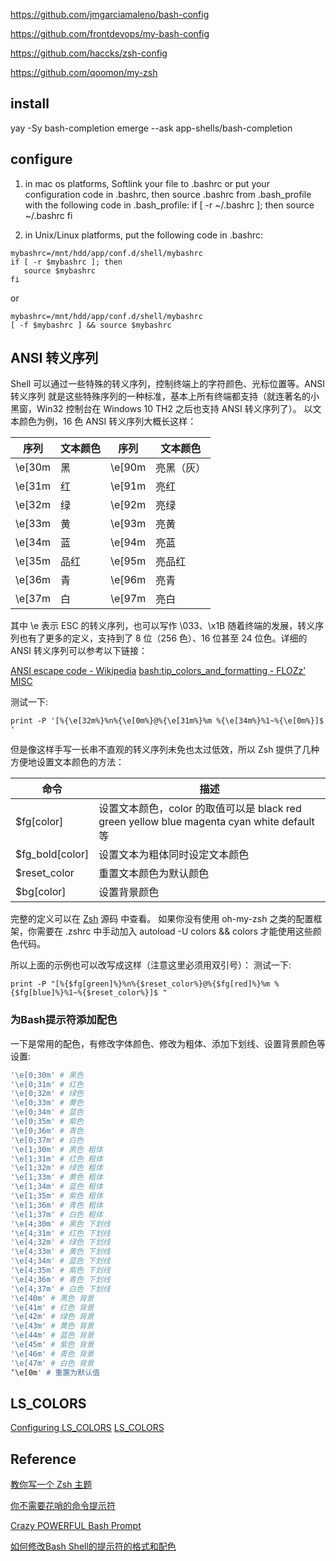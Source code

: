https://github.com/jmgarciamaleno/bash-config

https://github.com/frontdevops/my-bash-config

https://github.com/haccks/zsh-config

https://github.com/qoomon/my-zsh

## install
yay -Sy bash-completion
emerge --ask app-shells/bash-completion

## configure
1. in mac os platforms, Softlink your file to .bashrc or put your configuration code in .bashrc, then source .bashrc from .bash_profile with the following code in .bash_profile:
if [ -r ~/.bashrc ]; then
   source ~/.bashrc
fi

2. in Unix/Linux platforms, put the following code in .bashrc:
``` shell
mybashrc=/mnt/hdd/app/conf.d/shell/mybashrc
if [ -r $mybashrc ]; then
   source $mybashrc
fi
```
or
```shell
mybashrc=/mnt/hdd/app/conf.d/shell/mybashrc
[ -f $mybashrc ] && source $mybashrc
```
## ANSI 转义序列
Shell 可以通过一些特殊的转义序列，控制终端上的字符颜色、光标位置等。ANSI 转义序列 就是这些特殊序列的一种标准，基本上所有终端都支持（就连著名的小黑窗，Win32 控制台在 Windows 10 TH2 之后也支持 ANSI 转义序列了）。
以文本颜色为例，16 色 ANSI 转义序列大概长这样：

| 序列   | 文本颜色 | 序列   | 文本颜色   |
|--------|----------|--------|------------|
| \e[30m | 黑       | \e[90m | 亮黑（灰） |
| \e[31m | 红       | \e[91m | 亮红       |
| \e[32m | 绿       | \e[92m | 亮绿       |
| \e[33m | 黄       | \e[93m | 亮黄       |
| \e[34m | 蓝       | \e[94m | 亮蓝       |
| \e[35m | 品红     | \e[95m | 亮品红     |
| \e[36m | 青       | \e[96m | 亮青       |
| \e[37m | 白       | \e[97m | 亮白       |

其中 \e 表示 ESC 的转义序列，也可以写作 \033、\x1B
随着终端的发展，转义序列也有了更多的定义，支持到了 8 位（256 色）、16 位甚至 24 位色。详细的 ANSI 转义序列可以参考以下链接：

[ANSI escape code - Wikipedia](https://en.wikipedia.org/wiki/ANSI_escape_code)
[bash:tip_colors_and_formatting - FLOZz’ MISC](https://misc.flogisoft.com/bash/tip_colors_and_formatting)

测试一下:
```shell
print -P '[%{\e[32m%}%n%{\e[0m%}@%{\e[31m%}%m %{\e[34m%}%1~%{\e[0m%}]$ '
```

但是像这样手写一长串不直观的转义序列未免也太过低效，所以 Zsh 提供了几种方便地设置文本颜色的方法：

| 命令            | 描述                                                                                       |
|-----------------|--------------------------------------------------------------------------------------------|
| $fg[color]      | 设置文本颜色，color 的取值可以是 black red green yellow blue magenta cyan white default 等 |
| $fg_bold[color] | 设置文本为粗体同时设定文本颜色                                                             |
| $reset_color    | 重置文本颜色为默认颜色                                                                     |
| $bg[color]      | 设置背景颜色                                                                               |
完整的定义可以在 [Zsh](https://github.com/zsh-users/zsh/blob/master/Functions/Misc/colors) 源码 中查看。
如果你没有使用 oh-my-zsh 之类的配置框架，你需要在 .zshrc 中手动加入 autoload -U colors && colors 才能使用这些颜色代码。

所以上面的示例也可以改写成这样（注意这里必须用双引号）：
测试一下:
```shell
print -P "[%{$fg[green]%}%n%{$reset_color%}@%{$fg[red]%}%m %{$fg[blue]%}%1~%{$reset_color%}]$ "
```
### 为Bash提示符添加配色
一下是常用的配色，有修改字体颜色、修改为粗体、添加下划线、设置背景颜色等设置:
```bash
'\e[0;30m' # 黑色
'\e[0;31m' # 红色
'\e[0;32m' # 绿色
'\e[0;33m' # 黄色
'\e[0;34m' # 蓝色
'\e[0;35m' # 紫色
'\e[0;36m' # 青色
'\e[0;37m' # 白色
'\e[1;30m' # 黑色 粗体
'\e[1;31m' # 红色 粗体
'\e[1;32m' # 绿色 粗体
'\e[1;33m' # 黄色 粗体
'\e[1;34m' # 蓝色 粗体
'\e[1;35m' # 紫色 粗体
'\e[1;36m' # 青色 粗体
'\e[1;37m' # 白色 粗体
'\e[4;30m' # 黑色 下划线
'\e[4;31m' # 红色 下划线
'\e[4;32m' # 绿色 下划线
'\e[4;33m' # 黄色 下划线
'\e[4;34m' # 蓝色 下划线
'\e[4;35m' # 紫色 下划线
'\e[4;36m' # 青色 下划线
'\e[4;37m' # 白色 下划线
'\e[40m' # 黑色 背景
'\e[41m' # 红色 背景
'\e[42m' # 绿色 背景
'\e[43m' # 黄色 背景
'\e[44m' # 蓝色 背景
'\e[45m' # 紫色 背景
'\e[46m' # 青色 背景
'\e[47m' # 白色 背景
‘\e[0m' # 重置为默认值
```
## LS_COLORS
[Configuring LS_COLORS](http://www.bigsoft.co.uk/blog/2008/04/11/configuring-ls_colors)
[LS_COLORS](https://github.com/trapd00r/LS_COLORS)
## Reference
[教你写一个 Zsh 主题](https://printempw.github.io/zsh-prompt-theme-customization/)

[你不需要花哨的命令提示符](https://zhuanlan.zhihu.com/p/51008087)

[Crazy POWERFUL Bash Prompt](https://www.askapache.com/linux/bash-power-prompt/)

[如何修改Bash Shell的提示符的格式和配色](http://blog.itpub.net/69955379/viewspace-2705072/)

